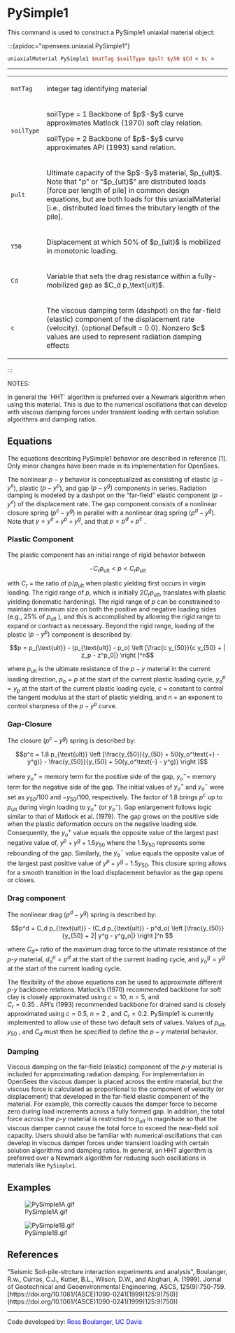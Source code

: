 # PySimple1

This command is used to construct a PySimple1 uniaxial material
object:

:::{apidoc="opensees.uniaxial.PySimple1"}
```tcl
uniaxialMaterial PySimple1 $matTag $soilType $pult $y50 $Cd < $c >
```
<hr />

<table>
<tbody>
<tr class="odd">
<td><code class="parameter-table-variable">matTag</code></td>
<td><p>integer tag identifying material</p></td>
</tr>
<tr class="even">
<td><code class="parameter-table-variable">soilType</code></td>
<td><p>soilType = 1 Backbone of $p$-$y$ curve approximates Matlock (1970)
soft clay relation.</p>
<p>soilType = 2 Backbone of $p$-$y$ curve approximates API (1993) sand
relation.</p></td>
</tr>
<tr class="odd">
<td><code class="parameter-table-variable">pult</code></td>
<td><p>Ultimate capacity of the $p$-$y$ material, $p_{ult}$. Note that "p" or "$p_{ult}$"
are distributed loads [force per length of pile] in common design
equations, but are both loads for this uniaxialMaterial [i.e.,
distributed load times the tributary length of the pile].</p></td>
</tr>
<tr class="even">
<td><p><code class="parameter-table-variable">Y50</code></p></td>
<td><p>Displacement at which 50% of $p_{ult}$ is mobilized in monotonic
loading.</p></td>
</tr>
<tr class="odd">
<td><code class="parameter-table-variable">Cd</code></td>
<td><p>Variable that sets the drag resistance within a fully-mobilized
gap as $C_d p_\text{ult}$.</p></td>
</tr>
<tr class="even">
<td><code class="parameter-table-variable">c</code></td>
<td><p>The viscous damping term (dashpot) on the far-field (elastic)
component of the displacement rate (velocity). (optional Default = 0.0).
Nonzero $c$ values are used to represent radiation damping effects</p></td>
</tr>
</tbody>
</table>
:::

<p>NOTES:</p>
In general the `HHT` algorithm is preferred over a Newmark algorithm
when using this material. This is due to the numerical oscillations that
can develop with viscous damping forces under transient loading with
certain solution algorithms and damping ratios.

## Equations

The equations describing PySimple1 behavior are described in reference [1].
Only minor changes have been made in its implementation for OpenSees.

The nonlinear $p-y$ behavior is conceptualized
as consisting of elastic ($p-y^e$), plastic ($p-y^p$), and gap
$(p-y^g)$ components in series. Radiation damping
is modeled by a dashpot on the “far-field” elastic component
$(p-y^e)$ of the displacement rate. The gap
component consists of a nonlinear closure spring ($p^c-y^g$) in parallel
with a nonlinear drag spring $(p^d-y^g)$. Note
that $y = y^e + y^p + y^g$, and that $p = p^d + p^c$ .

### Plastic Component
The plastic component has an initial range of rigid behavior between

$$-C_r p_\text{ult} < p < C_r p_\text{ult}$$

with $C_r$ = the ratio of $p/p_\text{ult}$ when plastic yielding first
occurs in virgin loading. The rigid range of $p$, which is initially 
$2 C_r p_\text{ult}$, translates with plastic yielding (kinematic hardening).
The rigid range of $p$ can be constrained to maintain a minimum
size on both the positive and negative loading sides (e.g., 25% of $p_\text{ult}$ ), 
and this is accomplished by allowing the rigid range to expand or contract as necessary.
Beyond the rigid range, loading of the plastic $(p-y^p)$
component is described by:

$$p = p_{\text{ult}} - (p_{\text{ult}} - p_o) \left [\frac{c
y_{50}}{c y_{50} + | z_p - z^p_0|} \right ]^n$$


where $p_\text{ult}$ is the ultimate resistance of the $p-y$ material in the
current loading direction, $p_o = p$ at the start of the current plastic
loading cycle, $y^p_o = y_p$ at the start of the current plastic loading cycle,
$c$ = constant to control the tangent modulus at the start of plastic yielding,
and n = an exponent to control sharpness of the $p-y^p$ curve.

### Gap-Closure
The closure $(p^c-y^g)$ spring is described by:

$$p^c = 1.8 p_{\text{ult}} \left [\frac{y_{50}}{y_{50} +
50(y_o^\text{+} - y^g)} - \frac{y_{50}}{y_{50} + 50(y_o^\text{-} - y^g)}
\right ]$$

where $y_o^+$ = memory term for the positive side of the gap, $y_o^-$= memory term for the
negative side of the gap. The initial values of $y_o^+$ and $y_o^-$ were
set as $y_{50}/100$ and $-y_{50}/100$, respectively. The factor of $1.8$ brings
$p^c$ up to $p_\text{ult}$
during virgin loading to $y_o^+$ (or $y_o^-$). Gap enlargement follows logic similar
to that of Matlock et al. (1978). The gap grows on the positive side
when the plastic deformation occurs on the negative loading side.
Consequently, the $y_o^+$ value equals the
opposite value of the largest past negative value of, $y^p + y^g + 1.5 y_{50}$ where the
$1.5y_{50}$ represents some rebounding of the
gap. Similarly, the $y_o^-$ value equals the
opposite value of the largest past positive value of $y^p+y^g-1.5y_{50}$. This closure spring allows
for a smooth transition in the load displacement behavior as the gap
opens or closes.

### Drag component
The nonlinear drag $(p^d-y^g)$ spring is described by:

$$p^d = C_d p_{\text{ult}} - (C_d p_{\text{ult}} - p^d_o)
\left [\frac{y_{50}}{y_{50} + 2| y^g - y^g_o|} \right ]^n $$


where $C_d =$ ratio of the maximum drag force
to the ultimate resistance of the $p$-$y$ material, $d^p_o
=p^d$ at the start of the current loading cycle, and
$y^g_o = y^g$ at the start of the current loading
cycle.

The flexibility of the above equations can be used to approximate
different $p$-$y$ backbone relations. Matlock’s (1970) recommended backbone
for soft clay is closely approximated using $c = 10$, $n = 5$, and  
$C_r = 0.35$ . API’s (1993) recommended backbone for drained sand is
closely approximated using $c = 0.5$, $n = 2$ , and $C_r = 0.2$.
PySimple1 is currently implemented to allow use of these two default
sets of values. Values of $p_\text{ult}$,
 $y_{50}$ , and $C_d$ must then be specified to define the $p-y$ material
behavior.

### Damping
Viscous damping on the far-field (elastic) component of the $p$-$y$
material is included for approximating radiation damping. For
implementation in OpenSees the viscous damper is placed across the
entire material, but the viscous force is calculated as proportional to
the component of velocity (or displacement) that developed in the
far-field elastic component of the material. For example, this correctly
causes the damper force to become zero during load increments across a
fully formed gap. In addition, the total force across the $p$-$y$ material
is restricted to $p_{ult}$ in magnitude so that the viscous damper cannot
cause the total force to exceed the near-field soil capacity. Users
should also be familiar with numerical oscillations that can develop in
viscous damper forces under transient loading with certain solution
algorithms and damping ratios. In general, an HHT algorithm is preferred
over a Newmark algorithm for reducing such oscillations in materials
like `PySimple1`.

## Examples

<figure>
<img src="/OpenSeesRT/contrib/static/PySimple1A.gif" title="PySimple1A.gif" alt="PySimple1A.gif" />
<figcaption aria-hidden="true">PySimple1A.gif</figcaption>
</figure>
<figure>
<img src="/OpenSeesRT/contrib/static/PySimple1B.gif" title="PySimple1B.gif" alt="PySimple1B.gif" />
<figcaption aria-hidden="true">PySimple1B.gif</figcaption>
</figure>


## References

<p>"Seismic Soil-pile-strcture interaction experiments and analysis",
Boulanger, R.w., Curras, C.J., Kutter, B.L., Wilson, D.W., and Abghari, A. (1999). 
Jornal of Geotechnical and Geoenvironmental Engineering,
ASCS, 125(9):750-759. [https://doi.org/10.1061/(ASCE)1090-0241(1999)125:9(750)](https://doi.org/10.1061/(ASCE)1090-0241(1999)125:9(750))</p>

<hr />

<p>Code developed by: <span style="color:blue"> Ross Boulanger, UC Davis </span>


